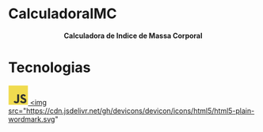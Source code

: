 # CalculadoraIMC
<p align="center"><strong>Calculadora de Indice de Massa Corporal</strong></p>

# Tecnologias 
<a href="https://developer.mozilla.org/en-US/docs/Web/JavaScript" target="_blank" rel="noreferrer"> <img src="https://raw.githubusercontent.com/devicons/devicon/master/icons/javascript/javascript-original.svg" alt="javascript" width="40" height="40"/> <a href="" target="_blank" rel="noreferrer"> <img src="https://cdn.jsdelivr.net/gh/devicons/devicon/icons/html5/html5-plain-wordmark.svg"
